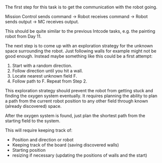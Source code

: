 The first step for this task is to get the communication with the robot going.

Mission Control sends command -> Robot receives command -> Robot sends output -> MC receives output.

This should be quite similar to the previous Intcode tasks, e.g. the painting robot from Day 11.

The next step is to come up with an exploration strategy for the unknown space surrounding the robot.
Just following walls for example might not be good enough. Instead maybe something like this could be a first attempt:

1. Start with a random direction.
2. Follow direction until you hit a wall.
3. Locate nearest unknown field F.
4. Follow path to F. Repeat from Step 2.

This exploration strategy should prevent the robot from getting stuck and finding the oxygen system eventually.
It requires planning the ability to plan a path from the current robot position to any other field through known (already discovered) space.

After the oxygen system is found, just plan the shortest path from the starting field to the system.

This will require keeping track of:
* Position and direction or robot
* Keeping track of the board (saving discovered walls)
* Starting position
* resizing if necessary (updating the positions of walls and the start)
